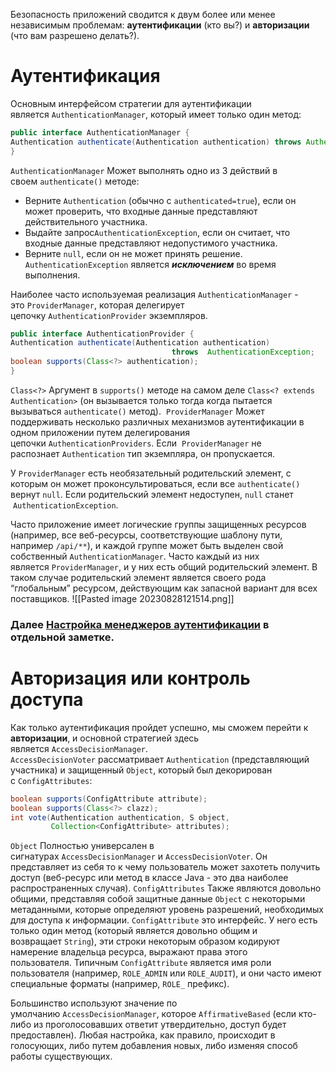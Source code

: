 Безопасность приложений сводится к двум более или менее независимым проблемам: **аутентификации** (кто вы?) и **авторизации** (что вам разрешено делать?).  


# Аутентификация
Основным интерфейсом стратегии для аутентификации является `AuthenticationManager`, который имеет только один метод:
```java
public interface AuthenticationManager { 
Authentication authenticate(Authentication authentication) throws AuthenticationException;
}
```
`AuthenticationManager` Может выполнять одно из 3 действий в своем `authenticate()` методе:
- Верните `Authentication` (обычно с `authenticated=true`), если он может проверить, что входные данные представляют действительного участника.
- Выдайте запрос`AuthenticationException`, если он считает, что входные данные представляют недопустимого участника.
- Верните `null`, если он не может принять решение.
`AuthenticationException` является ***исключением*** во время выполнения.

Наиболее часто используемая реализация `AuthenticationManager` - это `ProviderManager`, которая делегирует цепочку `AuthenticationProvider` экземпляров.
```java
public interface AuthenticationProvider { 
Authentication authenticate(Authentication authentication) 
									throws	AuthenticationException; 
boolean supports(Class<?> authentication); 
}
```
`Class<?>` Аргумент в `supports()` методе на самом деле `Class<? extends Authentication>` (он вызывается только тогда когда пытается вызываться `authenticate()` метод). 
`ProviderManager` Может поддерживать несколько различных механизмов аутентификации в одном приложении путем делегирования цепочки `AuthenticationProviders`. Если  `ProviderManager` не распознает `Authentication` тип экземпляра, он пропускается.

У `ProviderManager` есть необязательный родительский элемент, с которым он может проконсультироваться, если все `authenticate()` вернут `null`. Если родительский элемент недоступен, `null` станет  `AuthenticationException`.

Часто приложение имеет логические группы защищенных ресурсов (например, все веб-ресурсы, соответствующие шаблону пути, например `/api/**`), и каждой группе может быть выделен свой собственный `AuthenticationManager`. Часто каждый из них является `ProviderManager`, и у них есть общий родительский элемент. В таком случае родительский элемент является своего рода “глобальным” ресурсом, действующим как запасной вариант для всех поставщиков.
![[Pasted image 20230828121514.png]]

### Далее [Настройка менеджеров аутентификации](obsidian://open?vault=Java&file=Java%2FSpring%2F%D0%90%D0%BD%D0%BD%D0%BE%D1%82%D0%B0%D1%86%D0%B8%D0%B8%2FSecurity%20(SS)%2F%D0%9D%D0%B0%D1%81%D1%82%D1%80%D0%BE%D0%B9%D0%BA%D0%B0%20%D0%BC%D0%B5%D0%BD%D0%B5%D0%B4%D0%B6%D0%B5%D1%80%D0%BE%D0%B2%20%D0%B0%D1%83%D1%82%D0%B5%D0%BD%D1%82%D0%B8%D1%84%D0%B8%D0%BA%D0%B0%D1%86%D0%B8%D0%B8) в отдельной заметке.

# Авторизация или контроль доступа
Как только аутентификация пройдет успешно, мы сможем перейти к **авторизации**, и основной стратегией здесь является `AccessDecisionManager`. 
`AccessDecisionVoter` рассматривает `Authentication` (представляющий участника) и защищенный `Object`, который был декорирован с `ConfigAttributes`:
```java
boolean supports(ConfigAttribute attribute);
boolean supports(Class<?> clazz);
int vote(Authentication authentication, S object, 
		 Collection<ConfigAttribute> attributes);
```
`Object` Полностью универсален в сигнатурах `AccessDecisionManager` и `AccessDecisionVoter`. Он представляет из себя то к чему пользователь может захотеть получить доступ (веб-ресурс или метод в классе Java - это два наиболее распространенных случая).
`ConfigAttributes` Также являются довольно общими, представляя собой защитные данные `Object` с некоторыми метаданными, которые определяют уровень разрешений, необходимых для доступа к информации.
`ConfigAttribute` это интерфейс. У него есть только один метод (который является довольно общим и возвращает `String`), эти строки некоторым образом кодируют намерение владельца ресурса, выражают права этого пользователя. Типичным `ConfigAttribute` является имя роли пользователя (например, `ROLE_ADMIN` или `ROLE_AUDIT`), и они часто имеют специальные форматы (например, `ROLE_` префикс).

Большинство используют значение по умолчанию `AccessDecisionManager`, которое `AffirmativeBased` (если кто-либо из проголосовавших ответит утвердительно, доступ будет предоставлен). Любая настройка, как правило, происходит в голосующих, либо путем добавления новых, либо изменяя способ работы существующих. 
